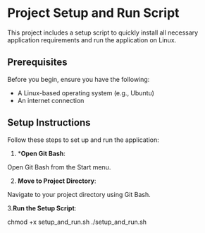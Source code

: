 # Project Setup and Run Script

This project includes a setup script to quickly install all necessary application requirements and run the application on Linux.

## Prerequisites

Before you begin, ensure you have the following:

- A Linux-based operating system (e.g., Ubuntu)
- An internet connection

## Setup Instructions

Follow these steps to set up and run the application:

1. *************Open Git Bash************:

Open Git Bash from the Start menu.

2. ************Move to Project Directory************:

Navigate to your project directory using Git Bash.

3.************Run the Setup Script************:

chmod +x setup_and_run.sh
./setup_and_run.sh


